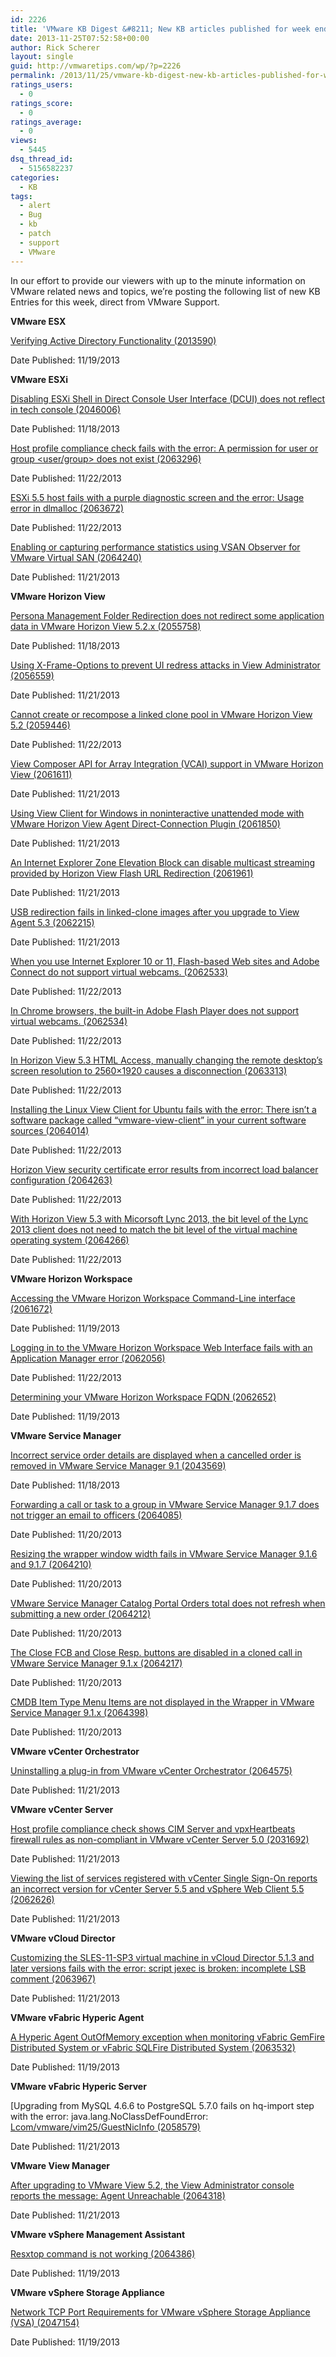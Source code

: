```yaml
---
id: 2226
title: 'VMware KB Digest &#8211; New KB articles published for week ending 11/23/13'
date: 2013-11-25T07:52:58+00:00
author: Rick Scherer
layout: single
guid: http://vmwaretips.com/wp/?p=2226
permalink: /2013/11/25/vmware-kb-digest-new-kb-articles-published-for-week-ending-112313/
ratings_users:
  - 0
ratings_score:
  - 0
ratings_average:
  - 0
views:
  - 5445
dsq_thread_id:
  - 5156582237
categories:
  - KB
tags:
  - alert
  - Bug
  - kb
  - patch
  - support
  - VMware
---
```

In our effort to provide our viewers with up to the minute information on VMware related news and topics, we&#8217;re posting the following list of new KB Entries for this week, direct from VMware Support.

<!--more-->

**VMware ESX**
  
[Verifying Active Directory Functionality (2013590)](http://kb.vmware.com/kb/2013590)
  
Date Published: 11/19/2013

**VMware ESXi**
  
[Disabling ESXi Shell in Direct Console User Interface (DCUI) does not reflect in tech console (2046006)](http://kb.vmware.com/kb/2046006)
  
Date Published: 11/18/2013
  
[Host profile compliance check fails with the error: A permission for user or group <user/group> does not exist (2063296)](http://kb.vmware.com/kb/2063296)
  
Date Published: 11/22/2013
  
[ESXi 5.5 host fails with a purple diagnostic screen and the error: Usage error in dlmalloc (2063672)](http://kb.vmware.com/kb/2063672)
  
Date Published: 11/22/2013
  
[Enabling or capturing performance statistics using VSAN Observer for VMware Virtual SAN (2064240)](http://kb.vmware.com/kb/2064240)
  
Date Published: 11/21/2013

**VMware Horizon View**
  
[Persona Management Folder Redirection does not redirect some application data in VMware Horizon View 5.2.x (2055758)](http://kb.vmware.com/kb/2055758)
  
Date Published: 11/18/2013
  
[Using X-Frame-Options to prevent UI redress attacks in View Administrator (2056559)](http://kb.vmware.com/kb/2056559)
  
Date Published: 11/21/2013
  
[Cannot create or recompose a linked clone pool in VMware Horizon View 5.2 (2059446)](http://kb.vmware.com/kb/2059446)
  
Date Published: 11/22/2013
  
[View Composer API for Array Integration (VCAI) support in VMware Horizon View (2061611)](http://kb.vmware.com/kb/2061611)
  
Date Published: 11/21/2013
  
[Using View Client for Windows in noninteractive unattended mode with VMware Horizon View Agent Direct-Connection Plugin (2061850)](http://kb.vmware.com/kb/2061850)
  
Date Published: 11/21/2013
  
[An Internet Explorer Zone Elevation Block can disable multicast streaming provided by Horizon View Flash URL Redirection (2061961)](http://kb.vmware.com/kb/2061961)
  
Date Published: 11/21/2013
  
[USB redirection fails in linked-clone images after you upgrade to View Agent 5.3 (2062215)](http://kb.vmware.com/kb/2062215)
  
Date Published: 11/21/2013
  
[When you use Internet Explorer 10 or 11, Flash-based Web sites and Adobe Connect do not support virtual webcams. (2062533)](http://kb.vmware.com/kb/2062533)
  
Date Published: 11/22/2013
  
[In Chrome browsers, the built-in Adobe Flash Player does not support virtual webcams. (2062534)](http://kb.vmware.com/kb/2062534)
  
Date Published: 11/22/2013
  
[In Horizon View 5.3 HTML Access, manually changing the remote desktop’s screen resolution to 2560×1920 causes a disconnection (2063313)](http://kb.vmware.com/kb/2063313)
  
Date Published: 11/22/2013
  
[Installing the Linux View Client for Ubuntu fails with the error: There isn’t a software package called “vmware-view-client” in your current software sources (2064014)](http://kb.vmware.com/kb/2064014)
  
Date Published: 11/22/2013
  
[Horizon View security certificate error results from incorrect load balancer configuration (2064263)](http://kb.vmware.com/kb/2064263)
  
Date Published: 11/22/2013
  
[With Horizon View 5.3 with Micorsoft Lync 2013, the bit level of the Lync 2013 client does not need to match the bit level of the virtual machine operating system (2064266)](http://kb.vmware.com/kb/2064266)
  
Date Published: 11/22/2013

**VMware Horizon Workspace**
  
[Accessing the VMware Horizon Workspace Command-Line interface (2061672)](http://kb.vmware.com/kb/2061672)
  
Date Published: 11/19/2013
  
[Logging in to the VMware Horizon Workspace Web Interface fails with an Application Manager error (2062056)](http://kb.vmware.com/kb/2062056)
  
Date Published: 11/22/2013
  
[Determining your VMware Horizon Workspace FQDN (2062652)](http://kb.vmware.com/kb/2062652)
  
Date Published: 11/19/2013

**VMware Service Manager**
  
[Incorrect service order details are displayed when a cancelled order is removed in VMware Service Manager 9.1 (2043569)](http://kb.vmware.com/kb/2043569)
  
Date Published: 11/18/2013
  
[Forwarding a call or task to a group in VMware Service Manager 9.1.7 does not trigger an email to officers (2064085)](http://kb.vmware.com/kb/2064085)
  
Date Published: 11/20/2013
  
[Resizing the wrapper window width fails in VMware Service Manager 9.1.6 and 9.1.7 (2064210)](http://kb.vmware.com/kb/2064210)
  
Date Published: 11/20/2013
  
[VMware Service Manager Catalog Portal Orders total does not refresh when submitting a new order (2064212)](http://kb.vmware.com/kb/2064212)
  
Date Published: 11/20/2013
  
[The Close FCB and Close Resp. buttons are disabled in a cloned call in VMware Service Manager 9.1.x (2064217)](http://kb.vmware.com/kb/2064217)
  
Date Published: 11/20/2013
  
[CMDB Item Type Menu Items are not displayed in the Wrapper in VMware Service Manager 9.1.x (2064398)](http://kb.vmware.com/kb/2064398)
  
Date Published: 11/20/2013

**VMware vCenter Orchestrator**
  
[Uninstalling a plug-in from VMware vCenter Orchestrator (2064575)](http://kb.vmware.com/kb/2064575)
  
Date Published: 11/21/2013

**VMware vCenter Server**
  
[Host profile compliance check shows CIM Server and vpxHeartbeats firewall rules as non-compliant in VMware vCenter Server 5.0 (2031692)](http://kb.vmware.com/kb/2031692)
  
Date Published: 11/21/2013
  
[Viewing the list of services registered with vCenter Single Sign-On reports an incorrect version for vCenter Server 5.5 and vSphere Web Client 5.5 (2062626)](http://kb.vmware.com/kb/2062626)
  
Date Published: 11/21/2013

**VMware vCloud Director**
  
[Customizing the SLES-11-SP3 virtual machine in vCloud Director 5.1.3 and later versions fails with the error: script jexec is broken: incomplete LSB comment (2063967)](http://kb.vmware.com/kb/2063967)
  
Date Published: 11/21/2013

**VMware vFabric Hyperic Agent**
  
[A Hyperic Agent OutOfMemory exception when monitoring vFabric GemFire Distributed System or vFabric SQLFire Distributed System (2063532)](http://kb.vmware.com/kb/2063532)
  
Date Published: 11/19/2013

**VMware vFabric Hyperic Server**
  
[Upgrading from MySQL 4.6.6 to PostgreSQL 5.7.0 fails on hq-import step with the error: java.lang.NoClassDefFoundError: [Lcom/vmware/vim25/GuestNicInfo (2058579)](http://kb.vmware.com/kb/2058579)
  
Date Published: 11/21/2013

**VMware View Manager**
  
[After upgrading to VMware View 5.2, the View Administrator console reports the message: Agent Unreachable (2064318)](http://kb.vmware.com/kb/2064318)
  
Date Published: 11/21/2013

**VMware vSphere Management Assistant**
  
[Resxtop command is not working (2064386)](http://kb.vmware.com/kb/2064386)
  
Date Published: 11/19/2013

**VMware vSphere Storage Appliance**
  
[Network TCP Port Requirements for VMware vSphere Storage Appliance (VSA) (2047154)](http://kb.vmware.com/kb/2047154)
  
Date Published: 11/19/2013<img style="font-size: 13px; line-height: 19px;" src="http://feeds.feedburner.com/~r/VmwareKnowledgebaseWeeklyDigest/~4/OrzBj46RnEA" alt="" width="1" height="1" />